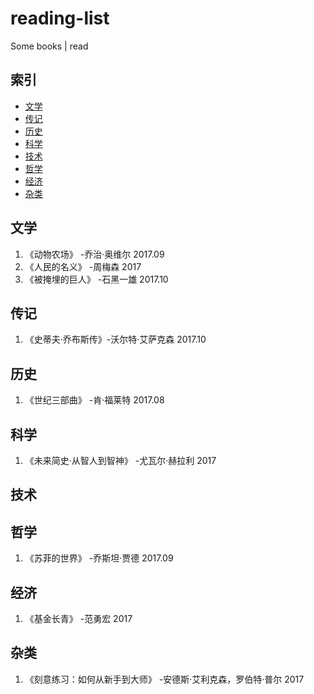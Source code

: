# reading-list
Some books | read
## 索引
- [文学](#文学)
- [传记](#传记)
- [历史](#历史)
- [科学](#科学)
- [技术](#技术)
- [哲学](#哲学)
- [经济](#经济)
- [杂类](#杂类)

## 文学
1. 《动物农场》 -乔治·奥维尔 2017.09
1. 《人民的名义》 -周梅森 2017
1. 《被掩埋的巨人》 -石黑一雄 2017.10

## 传记
1. 《史蒂夫·乔布斯传》-沃尔特·艾萨克森 2017.10

## 历史
1. 《世纪三部曲》 -肯·福莱特 2017.08

## 科学
1. 《未来简史·从智人到智神》 -尤瓦尔·赫拉利 2017

## 技术
## 哲学
1. 《苏菲的世界》 -乔斯坦·贾德 2017.09

## 经济
1. 《基金长青》 -范勇宏 2017

## 杂类
1. 《刻意练习：如何从新手到大师》 -安德斯·艾利克森，罗伯特·普尔 2017
